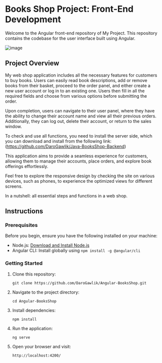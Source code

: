 # Books Shop Project: Front-End Development

Welcome to the Angular front-end repository of My Project. This repository contains the codebase for the user interface built using Angular.

![image](https://github.com/DaroGawlik/Angular-BooksShop/assets/97292765/67b602d1-2f8b-4cfd-ba53-3b8204e9efad)

## Project Overview

My web shop application includes all the necessary features for customers to buy books. Users can easily read book descriptions, add or remove books from their basket, proceed to the order panel, and either create a new user account or log in to an existing one. Users then fill in all the required fields and choose from various options before submitting the order.

Upon completion, users can navigate to their user panel, where they have the ability to change their account name and view all their previous orders. Additionally, they can log out, delete their account, or return to the sales window.

To check and use all functions, you need to install the server side, which you can download and install from the following link:
(https://github.com/DaroGawlik/Java-BooksShop-Backend)

This application aims to provide a seamless experience for customers, allowing them to manage their accounts, place orders, and explore book offerings effortlessly.

Feel free to explore the responsive design by checking the site on various devices, such as phones, to experience the optimized views for different screens.

In a nutshell: all essential steps and functions in a web shop.

## Instructions

### Prerequisites

Before you begin, ensure you have the following installed on your machine:

- Node.js: [Download and Install Node.js](https://nodejs.org/)
- Angular CLI: Install globally using `npm install -g @angular/cli`

### Getting Started

1. Clone this repository:
   ```
   git clone https://github.com/DaroGawlik/Angular-BooksShop.git
   ```
2. Navigate to the project directory:
   ```
   cd Angular-BooksShop
   ```
3. Install dependencies:
   ```
   npm install
   ```
4. Run the application:
   ```
   ng serve
   ```
5. Open your browser and visit:
   ```
   http://localhost:4200/
    ```
